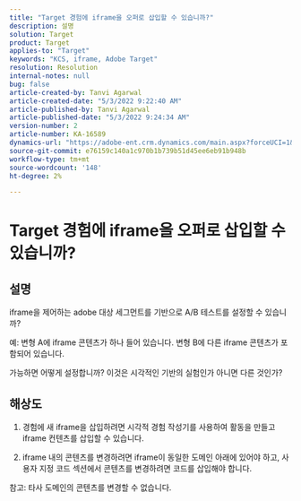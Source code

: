 ```yaml
---
title: "Target 경험에 iframe을 오퍼로 삽입할 수 있습니까?"
description: 설명
solution: Target
product: Target
applies-to: "Target"
keywords: "KCS, iframe, Adobe Target"
resolution: Resolution
internal-notes: null
bug: false
article-created-by: Tanvi Agarwal
article-created-date: "5/3/2022 9:22:40 AM"
article-published-by: Tanvi Agarwal
article-published-date: "5/3/2022 9:24:34 AM"
version-number: 2
article-number: KA-16589
dynamics-url: "https://adobe-ent.crm.dynamics.com/main.aspx?forceUCI=1&pagetype=entityrecord&etn=knowledgearticle&id=1975388e-c2ca-ec11-a7b5-6045bd00dca1"
source-git-commit: e76159c140a1c970b1b739b51d45ee6eb91b948b
workflow-type: tm+mt
source-wordcount: '148'
ht-degree: 2%

---
```


# Target 경험에 iframe을 오퍼로 삽입할 수 있습니까?

## 설명


iframe을 제어하는 adobe 대상 세그먼트를 기반으로 A/B 테스트를 설정할 수 있습니까?



예: 변형 A에 iframe 콘텐츠가 하나 들어 있습니다. 변형 B에 다른 iframe 콘텐츠가 포함되어 있습니다.

가능하면 어떻게 설정합니까? 이것은 시각적인 기반의 실험인가 아니면 다른 것인가?


## 해상도


1. 경험에 새 iframe을 삽입하려면 시각적 경험 작성기를 사용하여 활동을 만들고 iframe 컨텐츠를 삽입할 수 있습니다.

2. iframe 내의 콘텐츠를 변경하려면 iframe이 동일한 도메인 아래에 있어야 하고, 사용자 지정 코드 섹션에서 콘텐츠를 변경하려면 코드를 삽입해야 합니다.



참고: 타사 도메인의 콘텐츠를 변경할 수 없습니다.
